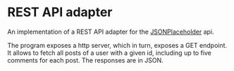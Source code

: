 # REST API adapter
An implementation of a REST API adapter for the [JSONPlaceholder](https://jsonplaceholder.typicode.com/) api.

The program exposes a http server, which in turn, exposes a GET endpoint. It allows to fetch all posts of a user with a given id, including up to five comments for each post. The responses are in JSON.
